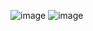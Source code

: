 ![image](https://github.com/user-attachments/assets/abd7c57b-2aca-434d-94d6-e50d6469b12f)
![image](https://github.com/user-attachments/assets/5d1c533b-67ca-4239-8eda-88cf4a974fb2)
